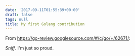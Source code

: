 ```yaml
---
date: '2017-09-11T01:55:39+00:00'
draft: false
tags: null
title: My first Golang contribution
---
```


From https://go-review.googlesource.com/#/c/go/+/62671/:

*Sniff*. I'm just so proud.
